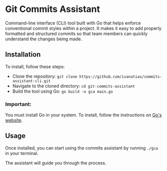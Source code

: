 # Git Commits Assistant

Command-line interface (CLI) tool built with Go that helps enforce conventional commit styles within a project. It makes it easy to add properly formatted and structured commits so that team members can quickly understand the changes being made.

## Installation

To install, follow these steps:

- Clone the repository: `git clone https://github.com/ivanatias/commits-assistant-cli.git`
- Navigate to the cloned directory: `cd git-commits-assistant`
- Build the tool using Go: `go build -o gca main.go`

### Important: 
You must install Go in your system. To install, follow the instructions on [Go's website](https://go.dev/doc/install).

## Usage
Once installed, you can start using the commits assistant by running `./gca` in your terminal.

The assistant will guide you through the process.